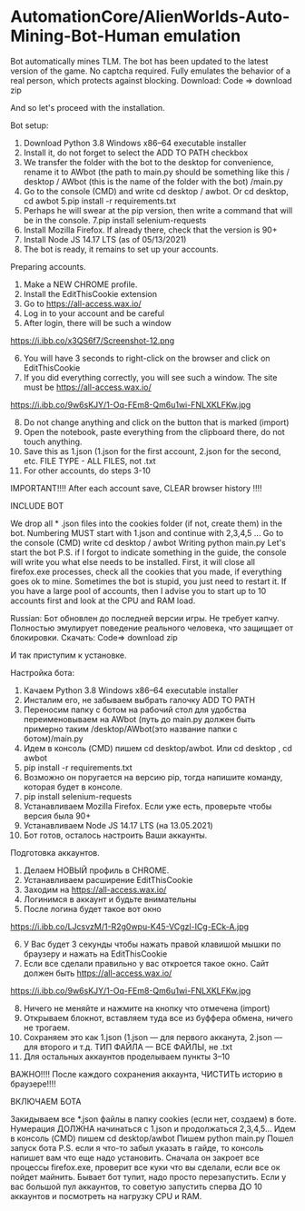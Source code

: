 # AutomationCore/AlienWorlds-Auto-Mining-Bot-Human emulation
 Bot automatically mines TLM. The bot has been updated to the latest version of the game. No captcha required. Fully emulates the behavior of a real person, which protects against blocking.
Download: Code => download zip

And so let's proceed with the installation.

Bot setup:

1. Download Python 3.8 Windows x86–64 executable installer
2. Install it, do not forget to select the ADD TO PATH checkbox
3. We transfer the folder with the bot to the desktop for convenience, rename it to AWbot (the path to main.py should be something like this / desktop / AWbot (this is the name of the folder with the bot) /main.py
4. Go to the console (CMD) and write cd desktop / awbot. Or cd desktop, cd awbot
5.pip install -r requirements.txt
6. Perhaps he will swear at the pip version, then write a command that will be in the console.
7.pip install selenium-requests
8. Install Mozilla Firefox. If already there, check that the version is 90+
9. Install Node JS 14.17 LTS (as of 05/13/2021)
10. The bot is ready, it remains to set up your accounts.

Preparing accounts.

1. Make a NEW CHROME profile.
2. Install the EditThisCookie extension
3. Go to https://all-access.wax.io/
4. Log in to your account and be careful
5. After login, there will be such a window

https://i.ibb.co/x3QS6f7/Screenshot-12.png

6. You will have 3 seconds to right-click on the browser and click on EditThisCookie
7. If you did everything correctly, you will see such a window. The site must be https://all-access.wax.io/

https://i.ibb.co/9w6sKJY/1-Oq-FEm8-Qm6u1wi-FNLXKLFKw.jpg

8. Do not change anything and click on the button that is marked (import)
9. Open the notebook, paste everything from the clipboard there, do not touch anything.
10. Save this as 1.json (1.json for the first account, 2.json for the second, etc. FILE TYPE - ALL FILES, not .txt
11. For other accounts, do steps 3-10

IMPORTANT!!!! After each account save, CLEAR browser history !!!!

INCLUDE BOT

We drop all * .json files into the cookies folder (if not, create them) in the bot. Numbering MUST start with 1.json and continue with 2,3,4,5 ...
Go to the console (CMD) write cd desktop / awbot
Writing python main.py
Let's start the bot
P.S. if I forgot to indicate something in the guide, the console will write you what else needs to be installed.
First, it will close all firefox.exe processes, check all the cookies that you made, if everything goes ok to mine. Sometimes the bot is stupid, you just need to restart it. If you have a large pool of accounts, then I advise you to start up to 10 accounts first and look at the CPU and RAM load.

Russian:
Бот обновлен до последней версии игры. Не требует капчу. Полностью эмулирует поведение реального человека, что защищает от блокировки.
Скачать: Code=> download zip

И так приступим к установке.

Настройка бота:

1. Качаем Python 3.8 Windows x86–64 executable installer
2. Инсталим его, не забываем выбрать галочку ADD TO PATH
3. Переносим папку с ботом на рабочий стол для удобства переименовываем на AWbot (путь до main.py должен быть примерно таким /desktop/AWbot(это название папки с ботом)/main.py
4. Идем в консоль (CMD) пишем cd desktop/awbot. Или cd desktop , cd awbot
5. pip install -r requirements.txt
6. Возможно он поругается на версию pip, тогда напишите команду, которая будет в консоле.
7. pip install selenium-requests
8. Устанавливаем Mozilla Firefox. Если уже есть, проверьте чтобы версия была 90+
9. Устанавливаем Node JS 14.17 LTS (на 13.05.2021)
10. Бот готов, осталось настроить Ваши аккаунты.

Подготовка аккаунтов.

1. Делаем НОВЫЙ профиль в CHROME.
2. Устанавливаем расширение EditThisCookie
3. Заходим на https://all-access.wax.io/
4. Логинимся в аккаунт и будьте внимательны
5. После логина будет такое вот окно

https://i.ibb.co/LJcsvzM/1-R2g0wpu-K45-VCgzl-ICg-ECk-A.jpg

6. У Вас будет 3 секунды чтобы нажать правой клавишой мышки по браузеру и нажать на EditThisCookie
7. Если все сделали правильно у вас откроется такое окно. Сайт должен быть https://all-access.wax.io/

https://i.ibb.co/9w6sKJY/1-Oq-FEm8-Qm6u1wi-FNLXKLFKw.jpg

8. Ничего не меняйте и нажмите на кнопку что отмечена (import)
9. Открываем блокнот, вставляем туда все из буффера обмена, ничего не трогаем.
10. Сохраняем это как 1.json (1.json — для первого акканута, 2.json —  для второго и т.д. ТИП ФАЙЛА — ВСЕ ФАЙЛЫ, не .txt
11. Для остальных аккаунтов проделываем пункты 3–10

ВАЖНО!!!! После каждого сохранения аккаунта, ЧИСТИТЬ историю в браузере!!!!

ВКЛЮЧАЕМ БОТА

Закидываем все *.json файлы в папку cookies (если нет, создаем) в боте. Нумерация ДОЛЖНА начинаться с 1.json и продолжаться 2,3,4,5…
Идем в консоль (CMD) пишем cd desktop/awbot
Пишем python main.py
Пошел запуск бота
P.S. если я что-то забыл указать в гайде, то консоль напишет вам что еще надо установить.
Сначала он закроет все процессы firefox.exe, проверит все куки что вы сделали, если все ок пойдет майнить. Бывает бот тупит, надо просто перезапустить. Если у вас большой пул аккаунтов, то советую запустить сперва ДО 10 аккаунтов и посмотреть на нагрузку CPU и RAM.

